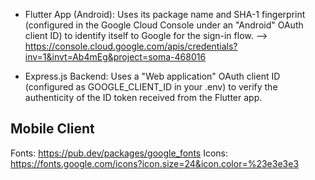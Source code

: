   * Flutter App (Android): Uses its package name and SHA-1
     fingerprint (configured in the Google Cloud Console under an
     "Android" OAuth client ID) to identify itself to Google for the
     sign-in flow. --> https://console.cloud.google.com/apis/credentials?inv=1&invt=Ab4mEg&project=soma-468016

     
   * Express.js Backend: Uses a "Web application" OAuth client ID
     (configured as GOOGLE_CLIENT_ID in your .env) to verify the
     authenticity of the ID token received from the Flutter app.


## Mobile Client
Fonts: https://pub.dev/packages/google_fonts
Icons: https://fonts.google.com/icons?icon.size=24&icon.color=%23e3e3e3